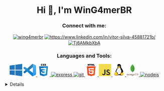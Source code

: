 <h1 align="center">Hi 👋, I'm WinG4merBR</h1>
<h3 align="center">Connect with me:</h3>
<p align="center">
<a href="https://twitter.com/wing4merbr" target="blank"><img align="center" src="https://raw.githubusercontent.com/rahuldkjain/github-profile-readme-generator/master/src/images/icons/Social/twitter.svg" alt="wing4merbr" height="30" width="40" /></a>
<a href="https://linkedin.com/in/https://www.linkedin.com/in/vitor-silva-45881721b/" target="blank"><img align="center" src="https://raw.githubusercontent.com/rahuldkjain/github-profile-readme-generator/master/src/images/icons/Social/linked-in-alt.svg" alt="https://www.linkedin.com/in/vitor-silva-45881721b/" height="30" width="40" /></a>
<a href="https://discord.com/users/687867247116812378" target="blank"><img align="center" src="https://raw.githubusercontent.com/rahuldkjain/github-profile-readme-generator/master/src/images/icons/Social/discord.svg" alt="Tj6AMkbXbA" height="30" width="40" /></a>
</p>

<h3 align="center">Languages and Tools:</h3>
<p align="center">
   <a href="https://windows.com/" target="_blank">
        <img src="./assets/img/_NSAKEY.png" width="40" height="40"></a>
    <a href="https://code.visualstudio.com/" target="_blank">
        <img src="./assets/img/vscode.png" width="40" height="40">
    </a><a href="https://www.w3schools.com/css/" target="_blank" rel="noreferrer"> <img src="https://raw.githubusercontent.com/devicons/devicon/master/icons/css3/css3-original-wordmark.svg" alt="css3" width="40" height="40"/> </a> <a href="https://expressjs.com" target="_blank" rel="noreferrer"> <img src="https://camo.githubusercontent.com/40756575fc2fd74b1883ea0cc5c2a49aa7048ab58286f43a121109d69a9ea160/68747470733a2f2f63646e2e6a7364656c6976722e6e65742f67682f64657669636f6e732f64657669636f6e2f69636f6e732f657870726573732f657870726573732d6f726967696e616c2e737667" alt="express" width="40" height="40"/> </a><a href="https://git-scm.com/" target="_blank" rel="noreferrer"> <img src="https://www.vectorlogo.zone/logos/git-scm/git-scm-icon.svg" alt="git" width="40" height="40"/> </a> <a href="https://www.w3.org/html/" target="_blank" rel="noreferrer"> <img src="https://raw.githubusercontent.com/devicons/devicon/master/icons/html5/html5-original-wordmark.svg" alt="html5" width="40" height="40"/> </a> <a href="https://developer.mozilla.org/en-US/docs/Web/JavaScript" target="_blank" rel="noreferrer"> <img src="https://raw.githubusercontent.com/devicons/devicon/master/icons/javascript/javascript-original.svg" alt="javascript" width="40" height="40"/> </a> <a href="https://www.linux.org/" target="_blank" rel="noreferrer"> <img src="https://raw.githubusercontent.com/devicons/devicon/master/icons/linux/linux-original.svg" alt="linux" width="40" height="40"/> </a> <a href="https://www.mongodb.com/" target="_blank" rel="noreferrer"> <img src="https://raw.githubusercontent.com/devicons/devicon/master/icons/mongodb/mongodb-original-wordmark.svg" alt="mongodb" width="40" height="40"/> </a> <a href="https://nodejs.org" target="_blank" rel="noreferrer"> <img src="https://camo.githubusercontent.com/900baefb89e187c8b32cdbb3b440d1502fe8f30a1a335cc5dc5868af0142f8b1/68747470733a2f2f63646e2e6a7364656c6976722e6e65742f67682f64657669636f6e732f64657669636f6e2f69636f6e732f6e6f64656a732f6e6f64656a732d6f726967696e616c2e737667" alt="nodejs" width="40" height="40"/> </a> </p>

<details>
<p><img align="left" src="https://github-readme-stats.vercel.app/api/top-langs?username=wing4merbr&show_icons=true&locale=en&layout=compact" alt="wing4merbr" /></p>

<p>&nbsp;<img align="center" src="https://github-readme-stats.vercel.app/api?username=wing4merbr&show_icons=true&locale=en" alt="wing4merbr" /></p>

[![GitHub Activity Graph](https://activity-graph.herokuapp.com/graph?username=WinG4merBR&theme=react-dark&custom_title=Contribution+Graph)](https://github.com/WinG4merBR)
</details>
